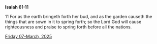 **Isaiah 61:11**

11 For as the earth bringeth forth her bud, and as the garden causeth the things that are sown in it to spring forth; so the Lord God will cause righteousness and praise to spring forth before all the nations. 

[Friday 07-March, 2025](https://getbible.net/kjv/Isaiah/61/11)
